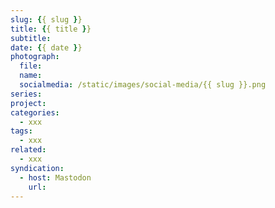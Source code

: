 ```yaml
---
slug: {{ slug }}
title: {{ title }}
subtitle: 
date: {{ date }}
photograph: 
  file: 
  name: 
  socialmedia: /static/images/social-media/{{ slug }}.png
series: 
project: 
categories:
  - xxx
tags:
  - xxx
related:
  - xxx
syndication:
  - host: Mastodon
    url: 
---
```


<!-- more -->
